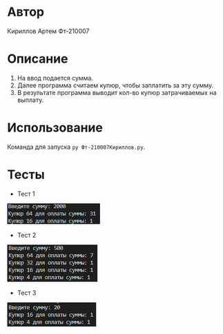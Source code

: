 # Автор

Кириллов Артем Фт-210007

# Описание

1) На ввод подается сумма.
2) Далее программа считаем купюр, чтобы заплатить за эту сумму.
3) В результате программа выводит кол-во купюр затрачиваемых на выплату.

# Использование

Команда для запуска `py Фт-210007Кириллов.py`.

# Тесты

- Тест 1

![Img alt](https://github.com/zlatyn74region/Cups/blob/master/images/1.png)

- Тест 2

![Img alt](https://github.com/zlatyn74region/Cups/blob/master/images/2.png)

- Тест 3

![Img alt](https://github.com/zlatyn74region/Cups/blob/master/images/3.png)
